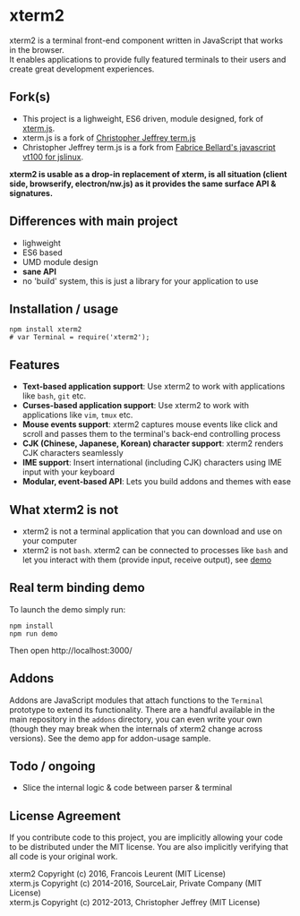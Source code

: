 # xterm2

xterm2 is a terminal front-end component written in JavaScript that works in the browser.  
It enables applications to provide fully featured terminals to their users and create great development experiences.


## Fork(s)
- This project is a lighweight, ES6 driven, module designed, fork of [xterm.js](https://github.com/sourcelair/xterm.js).
- xterm.js is a fork of [Christopher Jeffrey term.js](https://github.com/chjj/term.js/)
- Christopher Jeffrey term.js is a fork from [Fabrice Bellard's javascript vt100 for jslinux](http://bellard.org/jslinux/).

**xterm2 is usable as a drop-in replacement of xterm, is all situation (client side, browserify, electron/nw.js) as it provides the same surface API & signatures.**


## Differences with main project
* lighweight
* ES6 based
* UMD module design
* **sane API**
* no 'build' system, this is just a library for your application to use


## Installation / usage

```
npm install xterm2
# var Terminal = require('xterm2');
```


## Features
- **Text-based application support**: Use xterm2 to work with applications like `bash`, `git` etc.
- **Curses-based application support**: Use xterm2 to work with applications like `vim`, `tmux` etc.
- **Mouse events support**: xterm2 captures mouse events like click and scroll and passes them to the terminal's back-end controlling process
- **CJK (Chinese, Japanese, Korean) character support**: xterm2 renders CJK characters seamlessly
- **IME support**: Insert international (including CJK) characters using IME input with your keyboard
- **Modular, event-based API**: Lets you build addons and themes with ease

## What xterm2 is not
- xterm2 is not a terminal application that you can download and use on your computer
- xterm2 is not `bash`. xterm2 can be connected to processes like `bash` and let you interact with them (provide input, receive output), see [demo](https://github.com/131/xterm2)


## Real term binding demo

To launch the demo simply run:
```
npm install
npm run demo
```
Then open http://localhost:3000/

## Addons

Addons are JavaScript modules that attach functions to the `Terminal` prototype to extend its functionality. There are a handful available in the main repository in the `addons` directory, you can even write your own (though they may break when the internals of xterm2 change across versions).
See the demo app for addon-usage sample.

## Todo  / ongoing
* Slice the internal logic & code between parser & terminal


## License Agreement

If you contribute code to this project, you are implicitly allowing your code to be distributed under the MIT license. You are also implicitly verifying that all code is your original work.

xterm2 Copyright (c) 2016, Francois Leurent (MIT License)  
xterm.js Copyright (c) 2014-2016, SourceLair, Private Company (MIT License)  
xterm.js Copyright (c) 2012-2013, Christopher Jeffrey (MIT License)  

